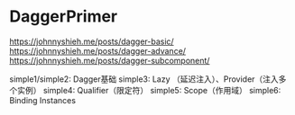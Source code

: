 # DaggerPrimer

https://johnnyshieh.me/posts/dagger-basic/
https://johnnyshieh.me/posts/dagger-advance/
https://johnnyshieh.me/posts/dagger-subcomponent/

simple1/simple2: Dagger基础
simple3: Lazy （延迟注入）、Provider（注入多个实例）
simple4: Qualifier（限定符）
simple5: Scope（作用域）
simple6: Binding Instances
